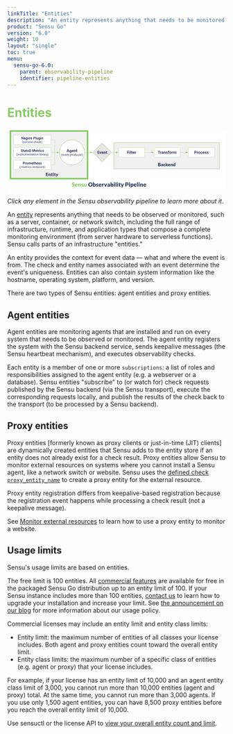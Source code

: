 ```yaml
---
linkTitle: "Entities"
description: "An entity represents anything that needs to be monitored, including the full range of infrastructure, runtime, and application types that compose a complete monitoring environment, from server hardware to serverless functions. Read this doc to learn about entities."
product: "Sensu Go"
version: "6.0"
weight: 10
layout: "single"
toc: true
menu:
  sensu-go-6.0:
    parent: observability-pipeline
    identifier: pipeline-entities
---
```


# <span style="color:#89c967">Entities</span>

<svg xmlns="http://www.w3.org/2000/svg" xmlns:xlink="http://www.w3.org/1999/xlink" xmlns:lucid="lucid" viewBox="0 0 1400 405" preserveAspectRatio="xMidYMid meet"><g transform="translate(14.423076923077076 20)" lucid:page-tab-id="0_0"><path d="M0 0h1823.08v553.85H0z" fill="#fff"/><a xlink:href="../pipeline-agent-backend/" target="_top"><path d="M668.26 75.15H1346v167H668.26z" stroke="#89c967" stroke-width="2" fill="#f0f0f0"/><path class="lucid-link lucid-hotspot lucid-overlay-hotspot" d="M668.26 75.15H1346v167H668.26z" fill="none"/></a><a xlink:href="../pipeline-filter/" target="_top"><path d="M698.3 110.12c0-1.66 1.33-3 3-3H863c1.66 0 3 1.34 3 3v54c0 1.65-1.34 3-3 3H701.3c-1.67 0-3-1.35-3-3z" stroke="#89c967" fill="#fff"/><use xlink:href="#a" transform="matrix(1,0,0,1,703.2895709085567,112.11538461538461) translate(49.23988381410256 33.76402243589744)"/><path class="lucid-link lucid-hotspot lucid-overlay-hotspot" d="M698.3 110.12c0-1.66 1.33-3 3-3H863c1.66 0 3 1.34 3 3v54c0 1.65-1.34 3-3 3H701.3c-1.67 0-3-1.35-3-3z" fill="none"/></a><a xlink:href="../pipeline-transform/" target="_top"><path d="M926 110.12c0-1.66 1.34-3 3-3h161.7c1.67 0 3 1.34 3 3v54c0 1.65-1.33 3-3 3H929c-1.66 0-3-1.35-3-3z" stroke="#89c967" fill="#fff"/><use xlink:href="#b" transform="matrix(1,0,0,1,931.0000194281496,112.11538461538461) translate(18.72230568910257 33.76402243589744)"/><path class="lucid-link lucid-hotspot lucid-overlay-hotspot" d="M926 110.12c0-1.66 1.34-3 3-3h161.7c1.67 0 3 1.34 3 3v54c0 1.65-1.33 3-3 3H929c-1.66 0-3-1.35-3-3z" fill="none"/></a><a xlink:href="../pipeline-process/" target="_top"><path d="M1146 110.12c0-1.66 1.34-3 3-3h161.7c1.67 0 3 1.34 3 3v54c0 1.65-1.33 3-3 3H1149c-1.66 0-3-1.35-3-3z" stroke="#89c967" fill="#fff"/><use xlink:href="#c" transform="matrix(1,0,0,1,1151.0000194281486,112.11538461538461) translate(32.23142027243589 33.76402243589744)"/><path class="lucid-link lucid-hotspot lucid-overlay-hotspot" d="M1146 110.12c0-1.66 1.34-3 3-3h161.7c1.67 0 3 1.34 3 3v54c0 1.65-1.33 3-3 3H1149c-1.66 0-3-1.35-3-3z" fill="none"/></a><path d="M656.04 137.12h25.37" stroke="#89c967" fill="none"/><path d="M656.06 137.62h-1.02l.5-.5-.5-.5h1.02z" fill="#89c967"/><path d="M696.17 137.12l-14.26 4.63v-9.27z" stroke="#89c967" fill="#89c967"/><path d="M867 137.12h42.12" stroke="#89c967" fill="none"/><path d="M867 137.62h-.5v-1h.5z" fill="#89c967"/><path d="M923.88 137.12l-14.26 4.63v-9.27z" stroke="#89c967" fill="#89c967"/><path d="M1094.7 137.12h34.42" stroke="#89c967" fill="none"/><path d="M1094.72 137.62h-.5v-1h.5z" fill="#89c967"/><path d="M1143.88 137.12l-14.26 4.63v-9.27z" stroke="#89c967" fill="#89c967"/><a xlink:href="../pipeline-entities/" target="_top"><path d="M5.58 0H500v305.12H5.58z" stroke="#89c967" stroke-width="10" fill="#f0f0f0"/><path class="lucid-link lucid-hotspot lucid-overlay-hotspot" d="M5.58 0H500v305.12H5.58z" fill="none"/></a><path d="M266.58 57.12h23.06v79.5" stroke="#89c967" fill="none"/><path d="M266.6 57.62h-.52v-1h.5z" fill="#89c967"/><path d="M289.64 136.6v.52M267.58 137.12h35.4" stroke="#89c967" fill="none"/><path d="M267.6 137.62h-.52v-1h.5z" fill="#89c967"/><path d="M317.73 137.12l-14.26 4.63v-9.27z" stroke="#89c967" fill="#89c967"/><path d="M267.08 217.12h22.56v-79.5" stroke="#89c967" fill="none"/><path d="M267.1 217.62h-.52v-1h.5z" fill="#89c967"/><path d="M289.64 137.63v-.5M481.85 137.12h34.48" stroke="#89c967" fill="none"/><path d="M481.87 137.62h-.53v-1h.53z" fill="#89c967"/><path d="M531.1 137.12l-14.27 4.63v-9.27z" stroke="#89c967" fill="#89c967"/><a xlink:href="../pipeline-agent-backend/" target="_top"><path d="M753.27 197.12h507.7v40h-507.7z" stroke="#000" stroke-opacity="0" stroke-width="2" fill-opacity="0"/><use xlink:href="#d" transform="matrix(1,0,0,1,753.2728800522422,197.1153846153846) translate(197.3028846153846 28.471153846153847)"/><path class="lucid-link lucid-hotspot lucid-overlay-hotspot" d="M753.27 197.12h507.7v40h-507.7z" fill="none"/></a><a xlink:href="../pipeline-entities/" target="_top"><path d="M160 260h223.6v44.26H160z" stroke="#000" stroke-opacity="0" stroke-width="2" fill-opacity="0"/><use xlink:href="#e" transform="matrix(1,0,0,1,160,260) translate(71.86057692307692 28.471153846153847)"/><path class="lucid-link lucid-hotspot lucid-overlay-hotspot" d="M160 260h223.6v44.26H160z" fill="none"/></a><a xlink:href="../pipeline-checks-events/" target="_top"><path d="M594.13 77.12l60 60-60 60-60-60z" stroke="#89c967" stroke-width="2" fill="#e5e5e5"/><use xlink:href="#f" transform="matrix(1,0,0,1,539.128094597964,82.11538461538461) translate(23.611478365384613 63.76402243589744)"/><path class="lucid-link lucid-hotspot lucid-overlay-hotspot" d="M594.13 77.12l60 60-60 60-60-60z" fill="none"/></a><a xlink:href="../pipeline-agent-backend/" target="_top"><path d="M480.35 137.12c0 44.18-35.8 80-80 80-44.18 0-80-35.82-80-80 0-44.2 35.82-80 80-80 44.2 0 80 35.8 80 80z" stroke="#89c967" stroke-width="2" fill="#fff"/><use xlink:href="#g" transform="matrix(1,0,0,1,325.35250883744345,62.11538461538461) translate(40.61373197115385 72.49599358974359)"/><use xlink:href="#h" transform="matrix(1,0,0,1,325.35250883744345,62.11538461538461) translate(4.678109975961533 96.59705528846155)"/><use xlink:href="#i" transform="matrix(1,0,0,1,325.35250883744345,62.11538461538461) translate(62.35163762019231 96.59705528846155)"/><path class="lucid-link lucid-hotspot lucid-overlay-hotspot" d="M480.35 137.12c0 44.18-35.8 80-80 80-44.18 0-80-35.82-80-80 0-44.2 35.82-80 80-80 44.2 0 80 35.8 80 80z" fill="none"/></a><path d="M400.35 218.62v39.5-41.74" stroke="#000" stroke-opacity="0" fill="none"/><path d="M400.35 201.62l4.64 14.26h-9.28z" stroke="#000" stroke-opacity="0" fill-opacity="0"/><a xlink:href="../pipeline-checks-events/" target="_top"><path d="M25.58 30.12c0-1.66 1.34-3 3-3h234c1.65 0 3 1.34 3 3v54c0 1.65-1.35 3-3 3h-234c-1.66 0-3-1.35-3-3z" stroke="#89c967" fill="#fff"/><use xlink:href="#j" transform="matrix(1,0,0,1,30.576923076922924,32.11538461538461) translate(44.63585486778845 21.400490785256405)"/><use xlink:href="#k" transform="matrix(1,0,0,1,30.576923076922924,32.11538461538461) translate(121.06908553685898 21.400490785256405)"/><use xlink:href="#l" transform="matrix(1,0,0,1,30.576923076922924,32.11538461538461) translate(50.15249399038461 44.719050480769226)"/><use xlink:href="#m" transform="matrix(1,0,0,1,30.576923076922924,32.11538461538461) translate(122.50262920673077 44.719050480769226)"/><path class="lucid-link lucid-hotspot lucid-overlay-hotspot" d="M25.58 30.12c0-1.66 1.34-3 3-3h234c1.65 0 3 1.34 3 3v54c0 1.65-1.35 3-3 3h-234c-1.66 0-3-1.35-3-3z" fill="none"/></a><a xlink:href="../pipeline-checks-events/" target="_top"><path d="M26.58 110.12c0-1.66 1.34-3 3-3h234c1.65 0 3 1.34 3 3v54c0 1.65-1.35 3-3 3h-234c-1.66 0-3-1.35-3-3z" stroke="#89c967" fill="#fff"/><use xlink:href="#n" transform="matrix(1,0,0,1,31.576923076922924,112.11538461538461) translate(40.292186247996796 21.400490785256405)"/><use xlink:href="#o" transform="matrix(1,0,0,1,31.576923076922924,112.11538461538461) translate(112.97879732572116 21.400490785256405)"/><use xlink:href="#p" transform="matrix(1,0,0,1,31.576923076922924,112.11538461538461) translate(11.991436298076906 44.719050480769226)"/><use xlink:href="#q" transform="matrix(1,0,0,1,31.576923076922924,112.11538461538461) translate(158.83263221153848 44.719050480769226)"/><path class="lucid-link lucid-hotspot lucid-overlay-hotspot" d="M26.58 110.12c0-1.66 1.34-3 3-3h234c1.65 0 3 1.34 3 3v54c0 1.65-1.35 3-3 3h-234c-1.66 0-3-1.35-3-3z" fill="none"/></a><a xlink:href="../pipeline-checks-events/" target="_top"><path d="M26.08 190.12c0-1.66 1.34-3 3-3h234c1.65 0 3 1.34 3 3v54c0 1.65-1.35 3-3 3h-234c-1.66 0-3-1.35-3-3z" stroke="#89c967" fill="#fff"/><use xlink:href="#r" transform="matrix(1,0,0,1,31.076923076922924,192.11538461538464) translate(53.57515775240384 21.400490785256405)"/><use xlink:href="#s" transform="matrix(1,0,0,1,31.076923076922924,192.11538461538464) translate(32.30675330528845 44.719050480769226)"/><use xlink:href="#t" transform="matrix(1,0,0,1,31.076923076922924,192.11538461538464) translate(116.04698768028847 44.719050480769226)"/><path class="lucid-link lucid-hotspot lucid-overlay-hotspot" d="M26.08 190.12c0-1.66 1.34-3 3-3h234c1.65 0 3 1.34 3 3v54c0 1.65-1.35 3-3 3h-234c-1.66 0-3-1.35-3-3z" fill="none"/></a><a xlink:href="../" target="_top"><path d="M383.6 320h507.7v44H383.6z" stroke="#000" stroke-opacity="0" stroke-width="2" fill-opacity="0"/><use xlink:href="#u" transform="matrix(1,0,0,1,383.60356235114165,320) translate(14.36940418397478 36.19764280232888)"/><use xlink:href="#v" transform="matrix(1,0,0,1,383.60356235114165,320) translate(119.95503095996753 36.19764280232888)"/><use xlink:href="#w" transform="matrix(1,0,0,1,383.60356235114165,320) translate(356.5049763247307 36.19764280232888)"/><path class="lucid-link lucid-hotspot lucid-overlay-hotspot" d="M383.6 320h507.7v44H383.6z" fill="none"/></a><defs><path fill="#2c3458" d="M1006-595H430V0H130v-1456h948v243H430v376h576v242" id="x"/><path fill="#2c3458" d="M416 0H126v-1082h290V0zM271-1212c-92 0-162-61-162-150s68-149 162-149c93 0 162 60 162 149s-70 150-162 150" id="y"/><path fill="#2c3458" d="M416 0H126v-1536h290V0" id="z"/><path fill="#2c3458" d="M457-330c2 83 25 111 111 112 32 0 60-2 85-7V-6c-57 17-115 26-175 26-203 0-310-102-310-307v-583H10v-212h158v-266h289v266h185v212H457v540" id="A"/><path fill="#2c3458" d="M1031-175C952-60 797 20 609 20 287 20 60-206 72-543c12-330 180-559 505-559 309 0 482 214 477 537v118H365c15 134 115 234 263 234 111 0 198-40 261-121zM770-644c5-139-62-226-194-224-130 1-191 97-208 224h402" id="B"/><path fill="#2c3458" d="M719-811c-143-24-279 1-319 103V0H111v-1082h273l8 129c74-124 180-175 331-136" id="C"/><g id="a"><use transform="matrix(0.012520032051282052,0,0,0.012520032051282052,0,0)" xlink:href="#x"/><use transform="matrix(0.012520032051282052,0,0,0.012520032051282052,14.047475961538462,0)" xlink:href="#y"/><use transform="matrix(0.012520032051282052,0,0,0.012520032051282052,20.845853365384617,0)" xlink:href="#z"/><use transform="matrix(0.012520032051282052,0,0,0.012520032051282052,27.64423076923077,0)" xlink:href="#A"/><use transform="matrix(0.012520032051282052,0,0,0.012520032051282052,36.30809294871795,0)" xlink:href="#B"/><use transform="matrix(0.012520032051282052,0,0,0.012520032051282052,50.16776842948718,0)" xlink:href="#C"/></g><path fill="#2c3458" d="M1226-1213H780V0H480v-1213H40v-243h1186v243" id="D"/><path fill="#2c3458" d="M552-1102c254-4 435 134 435 383v469c1 103 15 180 43 233V0H738c-13-26-23-58-29-97C639-19 548 20 436 20 238 20 64-113 68-304c5-258 212-357 496-357h133c11-137-29-227-160-227-90 0-156 45-156 131H92c15-231 213-342 460-345zM357-325c0 76 61 124 142 124 88 0 168-45 198-105v-186H589c-152 2-232 51-232 167" id="E"/><path fill="#2c3458" d="M750-692c-1-124-48-174-173-175-81 0-142 35-183 104V0H105v-1082h272l9 125c77-97 181-145 311-145 244 0 342 151 342 403V0H750v-692" id="F"/><path fill="#2c3458" d="M529-185c94 0 168-33 168-114 0-35-18-63-53-83s-91-39-168-55C219-491 90-600 90-765c0-208 203-337 432-337 246 0 451 124 453 349H686c-2-91-62-143-165-143-86 0-151 41-153 117 0 32 16 57 46 77 63 43 257 69 335 100 151 60 229 153 229 291C978-13 554 93 282-28 162-81 60-190 56-344h274c5 106 86 159 199 159" id="G"/><path fill="#2c3458" d="M190-1174c-11-296 244-440 544-363l-3 224c-24-6-53-9-88-9-109 0-163 51-163 153v87h215v212H480V0H190v-870H29v-212h161v-92" id="H"/><path fill="#2c3458" d="M579 20C257 20 58-214 66-551c8-331 182-551 511-551 324 0 514 231 514 572 0 319-198 550-512 550zm-2-888c-169 0-222 141-222 338 0 181 61 317 224 317 170 0 223-137 223-338 0-178-64-317-225-317" id="I"/><path fill="#2c3458" d="M741-689c-2-124-40-177-163-178-82 0-141 34-178 102V0H111v-1082h271l9 121c77-94 180-141 311-141 139 0 235 55 287 165 76-110 184-165 325-165 249 0 348 151 348 411V0h-290v-690c-2-123-39-176-163-177-87 0-147 41-180 124l1 743H741v-689" id="J"/><g id="b"><use transform="matrix(0.012520032051282052,0,0,0.012520032051282052,0,0)" xlink:href="#D"/><use transform="matrix(0.012520032051282052,0,0,0.012520032051282052,15.049078525641026,0)" xlink:href="#C"/><use transform="matrix(0.012520032051282052,0,0,0.012520032051282052,24.025941506410255,0)" xlink:href="#E"/><use transform="matrix(0.012520032051282052,0,0,0.012520032051282052,37.77293669871795,0)" xlink:href="#F"/><use transform="matrix(0.012520032051282052,0,0,0.012520032051282052,52.13341346153847,0)" xlink:href="#G"/><use transform="matrix(0.012520032051282052,0,0,0.012520032051282052,65.31700721153845,0)" xlink:href="#H"/><use transform="matrix(0.012520032051282052,0,0,0.012520032051282052,74.50671073717947,0)" xlink:href="#I"/><use transform="matrix(0.012520032051282052,0,0,0.012520032051282052,89.00490785256409,0)" xlink:href="#C"/><use transform="matrix(0.012520032051282052,0,0,0.012520032051282052,98.35737179487178,0)" xlink:href="#J"/></g><path fill="#2c3458" d="M1245-974c0 302-233 466-552 461H430V0H130v-1456h568c323 5 547 167 547 482zm-303 2c1-143-93-241-237-241H430v457h268c151 1 244-71 244-216" id="K"/><path fill="#2c3458" d="M355-556c-2 203 30 338 206 343 102 3 181-63 182-161h271C1001-128 821 17 566 20 242 24 66-212 66-554c0-320 184-548 498-548 262 0 451 167 450 423H743c-1-108-75-193-184-189-162 6-202 123-204 312" id="L"/><g id="c"><use transform="matrix(0.012520032051282052,0,0,0.012520032051282052,0,0)" xlink:href="#K"/><use transform="matrix(0.012520032051282052,0,0,0.012520032051282052,16.53896233974359,0)" xlink:href="#C"/><use transform="matrix(0.012520032051282052,0,0,0.012520032051282052,25.44070512820513,0)" xlink:href="#I"/><use transform="matrix(0.012520032051282052,0,0,0.012520032051282052,39.93890224358975,0)" xlink:href="#L"/><use transform="matrix(0.012520032051282052,0,0,0.012520032051282052,53.310296474358985,0)" xlink:href="#B"/><use transform="matrix(0.012520032051282052,0,0,0.012520032051282052,67.16997195512822,0)" xlink:href="#G"/><use transform="matrix(0.012520032051282052,0,0,0.012520032051282052,80.35356570512822,0)" xlink:href="#G"/></g><path fill="#2c3458" d="M966-754c170 42 282 125 282 315 0 303-231 439-546 439H120v-1457h536c319 4 558 86 558 394 0 177-112 257-248 309zm-52 308c1-132-85-172-220-172H458v363h238c138 0 217-58 218-191zm-38-577c0-140-81-181-220-181H458v360c201-1 418 30 418-179" id="M"/><path fill="#2c3458" d="M572-1057c257 0 406 153 406 409V0c-68-4-160 9-208-12-30-14-45-72-60-107C623-47 539 18 382 16 189 13 70-77 70-270c0-183 145-251 311-298 78-21 176-33 295-36 8-132-26-216-144-216-125 0-159 78-268 78-94 0-104-95-146-151 112-100 257-164 454-164zM366-285c-2 73 41 96 114 96 97 0 140-35 196-89v-144c-104 4-184 15-248 46-39 19-61 43-62 91" id="N"/><path fill="#2c3458" d="M958-162C862-50 728 16 528 16 297 16 159-117 90-293c-49-124-51-307-4-437 70-194 223-323 484-323 177 0 287 60 380 153-36 45-67 98-109 136-73 33-113-34-174-50-21-5-46-11-77-11-169 4-215 131-220 304-6 205 103 354 302 295 57-17 74-74 140-74 25 0 42 10 56 27" id="O"/><path fill="#2c3458" d="M430-1497v839c57 1 95 0 120-37l196-292c22-33 48-50 100-50h284L862-668c-25 34-54 60-90 82 30 23 56 53 78 90L1142 0H862c-52-1-83-16-102-52L564-419c-19-31-28-40-74-40h-60V0H120v-1497h310" id="P"/><path fill="#2c3458" d="M1024-162C926-48 781 16 578 16 325 16 169-111 94-299c-49-123-59-309-6-439 74-183 225-315 476-315 298 0 466 176 466 475 0 66-3 115-70 115H362c16 155 90 243 244 247 98 2 155-39 218-71 37-18 85-16 110 14zM752-643c-3-120-60-196-182-196-129 0-185 80-205 196h387" id="Q"/><path fill="#2c3458" d="M612-820c-81 1-134 39-182 81V0H120v-1037h192c70-3 79 59 94 112 74-70 159-128 302-128 236 0 352 157 352 394V0H750v-659c0-96-44-162-138-161" id="R"/><path fill="#2c3458" d="M494-1057c110-3 175 36 236 85v-525h310V0H848c-79 3-80-75-100-131C671-51 581 16 426 16 225 16 127-123 78-290c-38-128-40-313 4-440 62-181 183-321 412-327zM370-515c0 153 21 293 164 293 98 0 150-43 196-97v-440c-41-45-87-70-162-70-160 0-198 144-198 314" id="S"/><g id="d"><use transform="matrix(0.014423076923076924,0,0,0.014423076923076924,0,0)" xlink:href="#M"/><use transform="matrix(0.014423076923076924,0,0,0.014423076923076924,18.923076923076923,0)" xlink:href="#N"/><use transform="matrix(0.014423076923076924,0,0,0.014423076923076924,34.47115384615385,0)" xlink:href="#O"/><use transform="matrix(0.014423076923076924,0,0,0.014423076923076924,48.49038461538461,0)" xlink:href="#P"/><use transform="matrix(0.014423076923076924,0,0,0.014423076923076924,64.24038461538461,0)" xlink:href="#Q"/><use transform="matrix(0.014423076923076924,0,0,0.014423076923076924,79.9326923076923,0)" xlink:href="#R"/><use transform="matrix(0.014423076923076924,0,0,0.014423076923076924,96.66346153846153,0)" xlink:href="#S"/></g><path fill="#2c3458" d="M1058-1457v260H460v340h458v250H460v347h598V0H120v-1457h938" id="T"/><path fill="#2c3458" d="M774-74c-71 55-172 90-290 90-196 0-304-108-304-303v-536c-70 1-146 12-146-61v-121l165-32 61-253c16-78 146-38 230-48v303h252v212H490v515c0 45 23 83 68 83 48 0 88-50 122 4" id="U"/><path fill="#2c3458" d="M440-1037V0H130v-1037h310zm-154-466c113 0 190 70 190 182 0 111-79 180-190 180-109 0-184-71-184-180 0-110 74-182 184-182" id="V"/><path fill="#2c3458" d="M544 269c-20 41-37 60-98 60H214L414-91 0-1037h274c46-1 73 23 84 54 69 190 150 371 209 571 68-189 134-380 199-571 10-28 45-55 82-54h250" id="W"/><g id="e"><use transform="matrix(0.014423076923076924,0,0,0.014423076923076924,0,0)" xlink:href="#T"/><use transform="matrix(0.014423076923076924,0,0,0.014423076923076924,16.298076923076923,0)" xlink:href="#R"/><use transform="matrix(0.014423076923076924,0,0,0.014423076923076924,33.02884615384615,0)" xlink:href="#U"/><use transform="matrix(0.014423076923076924,0,0,0.014423076923076924,44.56730769230769,0)" xlink:href="#V"/><use transform="matrix(0.014423076923076924,0,0,0.014423076923076924,52.78846153846154,0)" xlink:href="#U"/><use transform="matrix(0.014423076923076924,0,0,0.014423076923076924,64.32692307692308,0)" xlink:href="#W"/></g><path fill="#2c3458" d="M1006-631H430v390h676V0H130v-1456h974v243H430v347h576v235" id="X"/><path fill="#2c3458" d="M516-353l201-729h302L654 0H378L13-1082h302" id="Y"/><g id="f"><use transform="matrix(0.012520032051282052,0,0,0.012520032051282052,0,0)" xlink:href="#X"/><use transform="matrix(0.012520032051282052,0,0,0.012520032051282052,14.097556089743591,0)" xlink:href="#Y"/><use transform="matrix(0.012520032051282052,0,0,0.012520032051282052,26.893028846153847,0)" xlink:href="#B"/><use transform="matrix(0.012520032051282052,0,0,0.012520032051282052,40.75270432692308,0)" xlink:href="#F"/><use transform="matrix(0.012520032051282052,0,0,0.012520032051282052,55.11318108974359,0)" xlink:href="#A"/></g><path fill="#2c3458" d="M952-300H426L326 0H7l542-1456h278L1372 0h-319zM507-543h364l-183-545" id="Z"/><path fill="#2c3458" d="M505 20C221 18 69-239 69-549c0-302 153-553 438-553 119 0 211 41 277 122l12-102h262V-36c-8 305-208 458-520 462-160 1-335-76-403-170L263 80c72 81 159 121 262 121 172 1 260-107 243-294C701-18 614 20 505 20zm76-887c-165 0-223 147-223 339 0 172 66 314 221 314 88 0 151-33 189-99v-455c-39-66-101-99-187-99" id="aa"/><g id="g"><use transform="matrix(0.012520032051282052,0,0,0.012520032051282052,0,0)" xlink:href="#Z"/><use transform="matrix(0.012520032051282052,0,0,0.012520032051282052,17.252604166666668,0)" xlink:href="#aa"/><use transform="matrix(0.012520032051282052,0,0,0.012520032051282052,31.888521634615387,0)" xlink:href="#B"/><use transform="matrix(0.012520032051282052,0,0,0.012520032051282052,45.74819711538462,0)" xlink:href="#F"/><use transform="matrix(0.012520032051282052,0,0,0.012520032051282052,60.10867387820513,0)" xlink:href="#A"/></g><path fill="#2c3458" d="M319-664C304-226 428 158 661 357l-38 113c-89-49-172-133-254-248C142-97 71-578 194-1025c67-244 240-513 429-618l38 122c-201 153-330 502-342 857" id="ab"/><path fill="#2c3458" d="M599-131c141 0 220-65 285-146l113 88C906-50 770 20 589 20 281 21 93-214 93-545c0-223 93-397 233-485 74-48 154-72 240-72 300 2 449 218 445 537v77H278c0 197 129 357 321 357zm227-509c-3-180-88-310-260-310-170 0-264 140-282 310h542" id="ac"/><path fill="#2c3458" d="M497-251l268-831h189L566 0H425L33-1082h189" id="ad"/><path fill="#2c3458" d="M589-945c-131 0-219 81-264 174V0H140v-1082h175l6 136c83-104 191-156 324-156 229 0 346 129 346 387V0H806v-716c-2-153-65-229-217-229" id="ae"/><path fill="#2c3458" d="M456 20C285 20 205-92 206-268v-671H9v-143h197v-262h185v262h202v143H391v671c-9 125 92 149 207 118V0c-49 13-96 20-142 20" id="af"/><g id="h"><use transform="matrix(0.00939002403846154,0,0,0.00939002403846154,0,0)" xlink:href="#ab"/><use transform="matrix(0.00939002403846154,0,0,0.00939002403846154,6.5730168269230775,0)" xlink:href="#ac"/><use transform="matrix(0.00939002403846154,0,0,0.00939002403846154,16.639122596153847,0)" xlink:href="#ad"/><use transform="matrix(0.00939002403846154,0,0,0.00939002403846154,25.831956129807693,0)" xlink:href="#ac"/><use transform="matrix(0.00939002403846154,0,0,0.00939002403846154,36.02013221153847,0)" xlink:href="#ae"/><use transform="matrix(0.00939002403846154,0,0,0.00939002403846154,46.63085937500001,0)" xlink:href="#af"/></g><path fill="#2c3458" d="M632-1102c291 0 422 251 422 573 0 297-141 548-419 549-131 0-235-42-310-125v521H140v-1498h169l9 120c75-93 180-140 314-140zm-53 971c207 0 290-180 290-419 0-218-92-395-292-395-112 0-196 50-252 149v517c55 99 140 148 254 148" id="ag"/><path fill="#2c3458" d="M663-916c-163-27-288 18-338 148V0H140v-1082h180l3 125c61-97 147-145 258-145 36 0 63 5 82 14v172" id="ah"/><path fill="#2c3458" d="M584 20C278 26 81-227 91-551c10-320 175-545 491-551 308-5 503 247 494 573-9 322-175 543-492 549zm-2-970c-208 0-305 185-305 421 0 216 106 398 307 398 211 0 307-186 307-420 0-214-109-399-309-399" id="ai"/><path fill="#2c3458" d="M520 20C244 20 95-247 95-550c0-298 151-550 427-552 127 0 227 43 301 130v-564h185V0H838l-9-116C755-25 652 20 520 20zm48-965c-210 0-288 177-288 416 0 218 87 392 286 392 117 0 203-53 257-158v-497c-55-102-140-153-255-153" id="aj"/><path fill="#2c3458" d="M491 20c-241-1-355-148-355-398v-704h185v699c0 164 67 246 200 246 141 0 235-53 282-158v-787h185V0H812l-4-107C736-22 630 20 491 20" id="ak"/><path fill="#2c3458" d="M277-555c0 244 77 420 297 424 127 2 249-93 255-210h175C980-127 805 20 574 20 258 20 81-222 92-562c11-319 164-533 481-540 237-5 426 165 431 392H829c-7-133-115-242-256-240-209 4-296 166-296 395" id="al"/><path fill="#2c3458" d="M38 357C331 141 457-487 337-984c-53-219-157-429-299-546l39-113c190 106 362 378 431 621 75 268 76 597 0 868C440 88 266 365 77 470" id="am"/><g id="i"><use transform="matrix(0.00939002403846154,0,0,0.00939002403846154,0,0)" xlink:href="#ag"/><use transform="matrix(0.00939002403846154,0,0,0.00939002403846154,10.789137620192308,0)" xlink:href="#ah"/><use transform="matrix(0.00939002403846154,0,0,0.00939002403846154,17.108623798076927,0)" xlink:href="#ai"/><use transform="matrix(0.00939002403846154,0,0,0.00939002403846154,28.076171875000007,0)" xlink:href="#aj"/><use transform="matrix(0.00939002403846154,0,0,0.00939002403846154,38.921649639423094,0)" xlink:href="#ak"/><use transform="matrix(0.00939002403846154,0,0,0.00939002403846154,49.52298677884617,0)" xlink:href="#al"/><use transform="matrix(0.00939002403846154,0,0,0.00939002403846154,59.589092548076934,0)" xlink:href="#ac"/><use transform="matrix(0.00939002403846154,0,0,0.00939002403846154,69.77726862980771,0)" xlink:href="#ah"/><use transform="matrix(0.00939002403846154,0,0,0.00939002403846154,76.28455528846155,0)" xlink:href="#am"/></g><path fill="#2c3458" d="M1314 0h-300L430-958V0H130v-1456h300l585 960v-960h299V0" id="an"/><g id="j"><use transform="matrix(0.010955028044871796,0,0,0.010955028044871796,0,0)" xlink:href="#an"/><use transform="matrix(0.010955028044871796,0,0,0.010955028044871796,15.840970552884617,0)" xlink:href="#E"/><use transform="matrix(0.010955028044871796,0,0,0.010955028044871796,27.86959134615385,0)" xlink:href="#aa"/><use transform="matrix(0.010955028044871796,0,0,0.010955028044871796,40.67601913060898,0)" xlink:href="#y"/><use transform="matrix(0.010955028044871796,0,0,0.010955028044871796,46.624599358974365,0)" xlink:href="#I"/><use transform="matrix(0.010955028044871796,0,0,0.010955028044871796,59.310521834935905,0)" xlink:href="#G"/></g><path fill="#2c3458" d="M463 20c-241-1-359-147-359-393v-709h289v699c0 113 51 169 154 169 98 0 165-34 202-102v-766h290V0H767l-8-110C688-23 589 20 463 20" id="ao"/><g id="k"><use transform="matrix(0.010955028044871796,0,0,0.010955028044871796,0,0)" xlink:href="#K"/><use transform="matrix(0.010955028044871796,0,0,0.010955028044871796,14.471592047275642,0)" xlink:href="#z"/><use transform="matrix(0.010955028044871796,0,0,0.010955028044871796,20.42017227564103,0)" xlink:href="#ao"/><use transform="matrix(0.010955028044871796,0,0,0.010955028044871796,32.97463441506411,0)" xlink:href="#aa"/><use transform="matrix(0.010955028044871796,0,0,0.010955028044871796,45.78106219951925,0)" xlink:href="#y"/><use transform="matrix(0.010955028044871796,0,0,0.010955028044871796,51.72964242788463,0)" xlink:href="#F"/></g><path fill="#2c3458" d="M538-131c121 0 232-49 232-156 0-50-20-88-56-117-73-60-334-92-420-143-92-55-162-110-162-238 0-190 192-317 400-317 223 0 414 129 413 338H759c0-108-110-186-227-186-119 0-215 53-215 159 0 45 18 78 53 101 76 52 331 90 416 139 98 57 169 115 169 251C955-92 760 20 538 20c-176 0-314-68-386-174-38-55-57-115-57-179h185c6 129 116 202 258 202" id="ap"/><path fill="#2c3458" d="M341 0H156v-1082h185V0zm-91-1264c-68 0-108-42-109-105 0-62 41-107 109-107s110 44 110 107-42 105-110 105" id="aq"/><g id="l"><use transform="matrix(0.00939002403846154,0,0,0.00939002403846154,0,0)" xlink:href="#ab"/><use transform="matrix(0.00939002403846154,0,0,0.00939002403846154,6.5730168269230775,0)" xlink:href="#ap"/><use transform="matrix(0.00939002403846154,0,0,0.00939002403846154,16.488882211538463,0)" xlink:href="#ac"/><use transform="matrix(0.00939002403846154,0,0,0.00939002403846154,26.677058293269234,0)" xlink:href="#ah"/><use transform="matrix(0.00939002403846154,0,0,0.00939002403846154,33.35336538461539,0)" xlink:href="#ad"/><use transform="matrix(0.00939002403846154,0,0,0.00939002403846154,42.66826923076923,0)" xlink:href="#aq"/><use transform="matrix(0.00939002403846154,0,0,0.00939002403846154,47.33511117788462,0)" xlink:href="#al"/><use transform="matrix(0.00939002403846154,0,0,0.00939002403846154,57.40121694711539,0)" xlink:href="#ac"/></g><path fill="#2c3458" d="M589-945c-131 0-219 81-264 174V0H140v-1536h185v585c82-101 189-151 320-151 229 0 346 129 346 387V0H806v-716c-2-153-65-229-217-229" id="ar"/><path fill="#2c3458" d="M442-501L326-380V0H141v-1536h185v929c135-169 291-317 436-475h225L566-630 1036 0H819" id="as"/><g id="m"><use transform="matrix(0.00939002403846154,0,0,0.00939002403846154,0,0)" xlink:href="#al"/><use transform="matrix(0.00939002403846154,0,0,0.00939002403846154,10.06610576923077,0)" xlink:href="#ar"/><use transform="matrix(0.00939002403846154,0,0,0.00939002403846154,20.658052884615387,0)" xlink:href="#ac"/><use transform="matrix(0.00939002403846154,0,0,0.00939002403846154,30.846228966346157,0)" xlink:href="#al"/><use transform="matrix(0.00939002403846154,0,0,0.00939002403846154,40.91233473557693,0)" xlink:href="#as"/><use transform="matrix(0.00939002403846154,0,0,0.00939002403846154,50.65917968750001,0)" xlink:href="#am"/></g><path fill="#2c3458" d="M658-217c127 0 227-49 227-165 0-57-21-98-60-130-79-64-370-142-463-196-162-95-248-210-248-361 0-280 246-403 537-407 213-3 383 84 467 216 45 69 68 147 68 234H886c0-139-96-211-240-211-129 0-232 55-232 169 0 47 24 87 72 119s117 62 210 90c171 51 295 115 373 191s117 171 117 284c-2 272-237 411-528 404C331 13 78-135 69-458h301c0 161 96 241 288 241" id="at"/><path fill="#2c3458" d="M130 0v-1456h448c435 14 673 299 665 762-5 285-130 500-319 606C822-31 708 0 581 0H130zm809-685c9-311-79-526-361-528H430v972h145c252-2 356-181 364-444" id="au"/><g id="n"><use transform="matrix(0.010955028044871796,0,0,0.010955028044871796,0,0)" xlink:href="#at"/><use transform="matrix(0.010955028044871796,0,0,0.010955028044871796,13.792380308493591,0)" xlink:href="#A"/><use transform="matrix(0.010955028044871796,0,0,0.010955028044871796,21.373259715544876,0)" xlink:href="#E"/><use transform="matrix(0.010955028044871796,0,0,0.010955028044871796,33.40188050881411,0)" xlink:href="#A"/><use transform="matrix(0.010955028044871796,0,0,0.010955028044871796,40.982759915865394,0)" xlink:href="#G"/><use transform="matrix(0.010955028044871796,0,0,0.010955028044871796,52.51840444711539,0)" xlink:href="#au"/></g><path fill="#2c3458" d="M522-1456L896-400l372-1056h394V0h-301c-7-379 15-728 30-1085L998 0H792L400-1084c15 357 37 705 30 1084H130v-1456h392" id="av"/><g id="o"><use transform="matrix(0.010955028044871796,0,0,0.010955028044871796,0,0)" xlink:href="#av"/><use transform="matrix(0.010955028044871796,0,0,0.010955028044871796,19.6533203125,0)" xlink:href="#B"/><use transform="matrix(0.010955028044871796,0,0,0.010955028044871796,31.78053635817308,0)" xlink:href="#A"/><use transform="matrix(0.010955028044871796,0,0,0.010955028044871796,39.361415765224365,0)" xlink:href="#C"/><use transform="matrix(0.010955028044871796,0,0,0.010955028044871796,47.54482171474359,0)" xlink:href="#y"/><use transform="matrix(0.010955028044871796,0,0,0.010955028044871796,53.49340194310899,0)" xlink:href="#L"/><use transform="matrix(0.010955028044871796,0,0,0.010955028044871796,65.19337189503206,0)" xlink:href="#G"/></g><path fill="#2c3458" d="M1240-945c-141 0-250 95-250 227V0H804v-709c0-157-77-236-231-236-121 0-204 52-249 155V0H139v-1082h175l5 120c79-93 186-140 321-140 151 0 254 58 309 174 69-98 181-174 345-174 237 0 362 126 362 377V0h-185v-714c-2-159-67-231-231-231" id="aw"/><path fill="#2c3458" d="M561-1102c238-4 403 126 403 351v498c0 99 13 178 38 237V0H808c-11-21-19-59-26-114C696-25 593 20 474 20c-199 0-368-130-365-320 4-251 214-359 490-356h180v-85c-1-135-86-212-229-212-115 0-232 67-233 171H131c20-205 206-316 430-320zM294-326c0 117 90 185 207 185 122 0 239-75 278-162v-222H634c-227 0-340 66-340 199" id="ax"/><g id="p"><use transform="matrix(0.00939002403846154,0,0,0.00939002403846154,0,0)" xlink:href="#ab"/><use transform="matrix(0.00939002403846154,0,0,0.00939002403846154,6.5730168269230775,0)" xlink:href="#aq"/><use transform="matrix(0.00939002403846154,0,0,0.00939002403846154,11.239858774038463,0)" xlink:href="#ae"/><use transform="matrix(0.00939002403846154,0,0,0.00939002403846154,21.850585937500004,0)" xlink:href="#ap"/><use transform="matrix(0.00939002403846154,0,0,0.00939002403846154,31.76645132211539,0)" xlink:href="#af"/><use transform="matrix(0.00939002403846154,0,0,0.00939002403846154,38.04837740384616,0)" xlink:href="#ah"/><use transform="matrix(0.00939002403846154,0,0,0.00939002403846154,44.55566406250001,0)" xlink:href="#ak"/><use transform="matrix(0.00939002403846154,0,0,0.00939002403846154,55.15700120192309,0)" xlink:href="#aw"/><use transform="matrix(0.00939002403846154,0,0,0.00939002403846154,72.01209435096155,0)" xlink:href="#ac"/><use transform="matrix(0.00939002403846154,0,0,0.00939002403846154,82.20027043269232,0)" xlink:href="#ae"/><use transform="matrix(0.00939002403846154,0,0,0.00939002403846154,92.81099759615388,0)" xlink:href="#af"/><use transform="matrix(0.00939002403846154,0,0,0.00939002403846154,99.09292367788464,0)" xlink:href="#ax"/><use transform="matrix(0.00939002403846154,0,0,0.00939002403846154,109.5534104567308,0)" xlink:href="#af"/><use transform="matrix(0.00939002403846154,0,0,0.00939002403846154,115.83533653846158,0)" xlink:href="#aq"/><use transform="matrix(0.00939002403846154,0,0,0.00939002403846154,120.50217848557696,0)" xlink:href="#ai"/><use transform="matrix(0.00939002403846154,0,0,0.00939002403846154,131.46972656250003,0)" xlink:href="#ae"/></g><path fill="#2c3458" d="M341 0H156v-1536h185V0" id="ay"/><path fill="#2c3458" d="M634-1102c292 0 422 254 422 573 0 298-143 547-420 549-137 0-242-48-317-145L310 0H140v-1536h185v573c75-93 178-139 309-139zm-44 965c207 0 281-175 281-413 0-224-79-395-283-395-122 0-210 57-263 170v468c57 113 145 170 265 170" id="az"/><path fill="#2c3458" d="M494-271l252-811h198L509 167C425 381 299 474 84 421V271c167 16 242-37 283-173l41-110L22-1082h202" id="aA"/><g id="q"><use transform="matrix(0.00939002403846154,0,0,0.00939002403846154,0,0)" xlink:href="#ay"/><use transform="matrix(0.00939002403846154,0,0,0.00939002403846154,4.666841947115385,0)" xlink:href="#aq"/><use transform="matrix(0.00939002403846154,0,0,0.00939002403846154,9.33368389423077,0)" xlink:href="#az"/><use transform="matrix(0.00939002403846154,0,0,0.00939002403846154,20.12282151442308,0)" xlink:href="#ah"/><use transform="matrix(0.00939002403846154,0,0,0.00939002403846154,26.254507211538467,0)" xlink:href="#ax"/><use transform="matrix(0.00939002403846154,0,0,0.00939002403846154,36.71499399038462,0)" xlink:href="#ah"/><use transform="matrix(0.00939002403846154,0,0,0.00939002403846154,43.391301081730774,0)" xlink:href="#aA"/><use transform="matrix(0.00939002403846154,0,0,0.00939002403846154,52.49023437500001,0)" xlink:href="#am"/></g><path fill="#2c3458" d="M750-685c-1-124-48-182-173-182-85 0-146 33-184 98V0H104v-1536h289v572c77-92 173-138 289-138 235 0 357 136 357 409V0H750v-685" id="aB"/><g id="r"><use transform="matrix(0.010955028044871796,0,0,0.010955028044871796,0,0)" xlink:href="#K"/><use transform="matrix(0.010955028044871796,0,0,0.010955028044871796,14.471592047275642,0)" xlink:href="#C"/><use transform="matrix(0.010955028044871796,0,0,0.010955028044871796,22.26061698717949,0)" xlink:href="#I"/><use transform="matrix(0.010955028044871796,0,0,0.010955028044871796,34.94653946314103,0)" xlink:href="#J"/><use transform="matrix(0.010955028044871796,0,0,0.010955028044871796,54.36980418669872,0)" xlink:href="#B"/><use transform="matrix(0.010955028044871796,0,0,0.010955028044871796,66.4970202323718,0)" xlink:href="#A"/><use transform="matrix(0.010955028044871796,0,0,0.010955028044871796,74.07789963942308,0)" xlink:href="#aB"/><use transform="matrix(0.010955028044871796,0,0,0.010955028044871796,86.63236177884616,0)" xlink:href="#B"/><use transform="matrix(0.010955028044871796,0,0,0.010955028044871796,98.75957782451924,0)" xlink:href="#ao"/><use transform="matrix(0.010955028044871796,0,0,0.010955028044871796,111.31403996394232,0)" xlink:href="#G"/></g><path fill="#2c3458" d="M177 125H18l608-1581h158" id="aC"/><g id="s"><use transform="matrix(0.00939002403846154,0,0,0.00939002403846154,0,0)" xlink:href="#ab"/><use transform="matrix(0.00939002403846154,0,0,0.00939002403846154,6.5730168269230775,0)" xlink:href="#aC"/><use transform="matrix(0.00939002403846154,0,0,0.00939002403846154,14.498197115384617,0)" xlink:href="#aw"/><use transform="matrix(0.00939002403846154,0,0,0.00939002403846154,31.35329026442308,0)" xlink:href="#ac"/><use transform="matrix(0.00939002403846154,0,0,0.00939002403846154,41.541466346153854,0)" xlink:href="#af"/><use transform="matrix(0.00939002403846154,0,0,0.00939002403846154,47.82339242788463,0)" xlink:href="#ah"/><use transform="matrix(0.00939002403846154,0,0,0.00939002403846154,54.33067908653848,0)" xlink:href="#aq"/><use transform="matrix(0.00939002403846154,0,0,0.00939002403846154,58.99752103365386,0)" xlink:href="#al"/><use transform="matrix(0.00939002403846154,0,0,0.00939002403846154,69.06362680288463,0)" xlink:href="#ap"/></g><g id="t"><use transform="matrix(0.00939002403846154,0,0,0.00939002403846154,0,0)" xlink:href="#ac"/><use transform="matrix(0.00939002403846154,0,0,0.00939002403846154,10.18817608173077,0)" xlink:href="#ae"/><use transform="matrix(0.00939002403846154,0,0,0.00939002403846154,20.79890324519231,0)" xlink:href="#aj"/><use transform="matrix(0.00939002403846154,0,0,0.00939002403846154,31.644381009615383,0)" xlink:href="#ag"/><use transform="matrix(0.00939002403846154,0,0,0.00939002403846154,42.433518629807686,0)" xlink:href="#ai"/><use transform="matrix(0.00939002403846154,0,0,0.00939002403846154,53.401066706730774,0)" xlink:href="#aq"/><use transform="matrix(0.00939002403846154,0,0,0.00939002403846154,58.06790865384616,0)" xlink:href="#ae"/><use transform="matrix(0.00939002403846154,0,0,0.00939002403846154,68.67863581730771,0)" xlink:href="#af"/><use transform="matrix(0.00939002403846154,0,0,0.00939002403846154,74.96056189903848,0)" xlink:href="#am"/></g><path fill="#89c967" d="M524-252c120-1 200-49 194-169-8-162-195-164-324-209-183-64-330-162-324-410 5-208 127-332 287-396 178-72 447-26 571 54 32 21 62 40 88 64l-84 157c-19 43-73 61-124 33-64-36-131-79-234-79-114 0-188 47-188 150 0 109 114 131 206 161 219 72 447 139 444 429-3 234-123 379-300 445-265 98-584-9-722-154l100-158c22-40 88-51 134-21 74 48 151 104 276 103" id="aD"/><path fill="#89c967" d="M1024-162C926-48 781 16 578 16 325 16 169-111 94-299c-49-123-59-309-6-439 74-183 225-315 476-315 298 0 466 176 466 475 0 66-3 115-70 115H362c16 155 90 243 244 247 98 2 155-39 218-71 37-18 85-16 110 14zM752-643c-3-120-60-196-182-196-129 0-185 80-205 196h387" id="aE"/><path fill="#89c967" d="M612-820c-81 1-134 39-182 81V0H120v-1037h192c70-3 79 59 94 112 74-70 159-128 302-128 236 0 352 157 352 394V0H750v-659c0-96-44-162-138-161" id="aF"/><path fill="#89c967" d="M56-725c5-259 241-361 518-318 104 16 188 63 250 124l-70 109c-15 22-27 35-60 35-81 0-126-60-222-60-69 0-122 24-122 85 0 75 88 87 152 109 156 54 328 97 328 304C830-90 649 16 394 16 236 16 110-38 22-112c35-48 58-109 103-146 116-42 152 74 285 65 73-5 130-23 130-90 0-78-87-92-154-113C219-449 52-505 56-725" id="aG"/><path fill="#89c967" d="M452 16c-236 0-352-157-352-395v-658h310v658c0 97 43 162 138 161 82-1 133-37 182-80v-739h310V0H848c-67 5-80-61-95-112C679-41 594 16 452 16" id="aH"/><g id="u"><use transform="matrix(0.018337205067035907,0,0,0.018337205067035907,0,0)" xlink:href="#aD"/><use transform="matrix(0.018337205067035907,0,0,0.018337205067035907,19.877530292666922,0)" xlink:href="#aE"/><use transform="matrix(0.018337205067035907,0,0,0.018337205067035907,39.82840940560199,0)" xlink:href="#aF"/><use transform="matrix(0.018337205067035907,0,0,0.018337205067035907,61.09956728336364,0)" xlink:href="#aG"/><use transform="matrix(0.018337205067035907,0,0,0.018337205067035907,77.23630774235524,0)" xlink:href="#aH"/></g><path fill="#2c3458" d="M1504-1022c73 177 73 411 0 587-110 265-336 451-702 451-365 0-594-187-704-451-73-177-73-412 0-588 110-265 339-450 704-450s592 187 702 451zM802-264c280 0 410-182 410-465 0-282-131-465-410-465-281 0-412 182-412 465 0 284 130 465 412 465" id="aI"/><path fill="#2c3458" d="M666 16c-127 3-195-56-255-124C401-53 395 0 326 0H120v-1497h310v570c74-71 163-129 304-126 201 5 299 137 348 303 38 127 40 313-4 439-63 179-182 322-412 327zm124-543c0-153-21-288-164-293-99-3-151 43-196 98v440c40 45 88 70 162 70 160 0 198-144 198-315" id="aJ"/><path fill="#2c3458" d="M56-725c5-259 241-361 518-318 104 16 188 63 250 124l-70 109c-15 22-27 35-60 35-81 0-126-60-222-60-69 0-122 24-122 85 0 75 88 87 152 109 156 54 328 97 328 304C830-90 649 16 394 16 236 16 110-38 22-112c35-48 58-109 103-146 116-42 152 74 285 65 73-5 130-23 130-90 0-78-87-92-154-113C219-449 52-505 56-725" id="aK"/><path fill="#2c3458" d="M768-795c-14 65-88 29-146 29-81 0-145 43-192 130V0H120v-1037c73 2 156-8 222 4 64 11 52 105 69 166 65-96 144-190 283-190 47 0 85 11 114 34" id="aL"/><path fill="#2c3458" d="M694 0H412L10-1037h258c43-1 77 23 86 54 69 227 146 446 203 684 58-239 142-456 211-684 10-29 42-55 82-54h246" id="aM"/><path fill="#2c3458" d="M440-1497V0H130v-1497h310" id="aN"/><g id="v"><use transform="matrix(0.018337205067035907,0,0,0.018337205067035907,0,0)" xlink:href="#aI"/><use transform="matrix(0.018337205067035907,0,0,0.018337205067035907,29.33952810725745,0)" xlink:href="#aJ"/><use transform="matrix(0.018337205067035907,0,0,0.018337205067035907,50.6106859850191,0)" xlink:href="#aK"/><use transform="matrix(0.018337205067035907,0,0,0.018337205067035907,66.7474264440107,0)" xlink:href="#Q"/><use transform="matrix(0.018337205067035907,0,0,0.018337205067035907,86.69830555694577,0)" xlink:href="#aL"/><use transform="matrix(0.018337205067035907,0,0,0.018337205067035907,101.84483694231743,0)" xlink:href="#aM"/><use transform="matrix(0.018337205067035907,0,0,0.018337205067035907,122.12578574645914,0)" xlink:href="#N"/><use transform="matrix(0.018337205067035907,0,0,0.018337205067035907,141.89329280872386,0)" xlink:href="#aJ"/><use transform="matrix(0.018337205067035907,0,0,0.018337205067035907,163.1644506864855,0)" xlink:href="#V"/><use transform="matrix(0.018337205067035907,0,0,0.018337205067035907,173.61665757469598,0)" xlink:href="#aN"/><use transform="matrix(0.018337205067035907,0,0,0.018337205067035907,184.06886446290645,0)" xlink:href="#V"/><use transform="matrix(0.018337205067035907,0,0,0.018337205067035907,194.5210713511169,0)" xlink:href="#U"/><use transform="matrix(0.018337205067035907,0,0,0.018337205067035907,209.19083540474566,0)" xlink:href="#W"/></g><path fill="#2c3458" d="M1220-981c0 346-230 490-586 494H458V0H120v-1457h514c350 4 586 140 586 476zm-338 0c0-152-92-223-248-223H458v462h176c169 2 248-80 248-239" id="aO"/><path fill="#2c3458" d="M666 16c-111 3-175-34-236-85v398H120v-1366h192c78-3 80 73 99 128 76-81 169-148 323-148 201 0 299 140 348 307 38 128 40 313-4 439-63 179-182 321-412 327zm124-543c0-153-21-288-164-293-99-3-151 43-196 98v440c40 45 88 70 162 70 160 0 198-144 198-315" id="aP"/><g id="w"><use transform="matrix(0.018337205067035907,0,0,0.018337205067035907,0,0)" xlink:href="#aO"/><use transform="matrix(0.018337205067035907,0,0,0.018337205067035907,23.39827366553782,0)" xlink:href="#V"/><use transform="matrix(0.018337205067035907,0,0,0.018337205067035907,33.850480553748284,0)" xlink:href="#aP"/><use transform="matrix(0.018337205067035907,0,0,0.018337205067035907,55.04828961124179,0)" xlink:href="#Q"/><use transform="matrix(0.018337205067035907,0,0,0.018337205067035907,74.99916872417685,0)" xlink:href="#aN"/><use transform="matrix(0.018337205067035907,0,0,0.018337205067035907,85.45137561238732,0)" xlink:href="#V"/><use transform="matrix(0.018337205067035907,0,0,0.018337205067035907,95.90358250059779,0)" xlink:href="#R"/><use transform="matrix(0.018337205067035907,0,0,0.018337205067035907,117.17474037835945,0)" xlink:href="#Q"/></g></defs></g> <!--Source at https://app.lucidchart.com/invitations/accept/481a017a-589a-4e43-b80a-abcb7c93a436--> </svg>

*Click any element in the Sensu observability pipeline to learn more about it*.

An [entity][6] represents anything that needs to be observed or monitored, such as a server, container, or network switch, including the full range of infrastructure, runtime, and application types that compose a complete monitoring environment (from server hardware to serverless functions).
Sensu calls parts of an infrastructure "entities."

An entity provides the context for event data &mdash; what and where the event is from.
The check and entity names associated with an event determine the event's uniqueness.
Entities can also contain system information like the hostname, operating system, platform, and version.

There are two types of Sensu entities: agent entities and proxy entities.

## Agent entities

Agent entities are monitoring agents that are installed and run on every system that needs to be observed or monitored.
The agent entity registers the system with the Sensu backend service, sends keepalive messages (the Sensu heartbeat mechanism), and executes observability checks.

Each entity is a member of one or more `subscriptions`: a list of roles and responsibilities assigned to the agent entity (e.g. a webserver or a database).
Sensu entities "subscribe" to (or watch for) check requests published by the Sensu backend (via the Sensu transport), execute the corresponding requests locally, and publish the results of the check back to the transport (to be processed by a Sensu backend).

## Proxy entities

Proxy entities [formerly known as proxy clients or just-in-time (JIT) clients] are dynamically created entities that Sensu adds to the entity store if an entity does not already exist for a check result.
Proxy entities allow Sensu to monitor external resources on systems where you cannot install a Sensu agent, like a network switch or website.
Sensu uses the [defined check `proxy_entity_name`][7] to create a proxy entity for the external resource.

Proxy entity registration differs from keepalive-based registration because the registration event happens while processing a check result (not a keepalive message).

See [Monitor external resources][1] to learn how to use a proxy entity to monitor a website.

## Usage limits

Sensu's usage limits are based on entities.

The free limit is 100 entities.
All [commercial features][2] are available for free in the packaged Sensu Go distribution up to an entity limit of 100.
If your Sensu instance includes more than 100 entities, [contact us][3] to learn how to upgrade your installation and increase your limit. See [the announcement on our blog][4] for more information about our usage policy.

Commercial licenses may include an entity limit and entity class limits:

- Entity limit: the maximum number of entities of all classes your license includes. Both agent and proxy entities count toward the overall entity limit.
- Entity class limits: the maximum number of a specific class of entities (e.g. agent or proxy) that your license includes.

For example, if your license has an entity limit of 10,000 and an agent entity class limit of 3,000, you cannot run more than 10,000 entities (agent and proxy) total.
At the same time, you cannot run more than 3,000 agents.
If you use only 1,500 agent entities, you can have 8,500 proxy entities before you reach the overall entity limit of 10,000.

Use sensuctl or the license API to [view your overall entity count and limit][5].


[1]: ../../guides/monitor-external-resources/
[2]: ../../commercial/
[3]: https://sensu.io/contact
[4]: https://blog.sensu.io/one-year-of-sensu-go
[5]: ../../reference/license/#view-entity-count-and-entity-limit
[6]: entities/
[7]: checks/#proxy-entity-name-attribute

